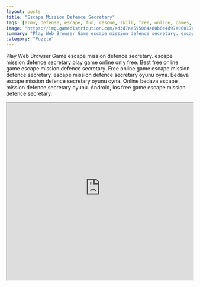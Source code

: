 ```yaml
---
layout: posts
title: "Escape Mission Defence Secretary"
tags: [army, defense, escape, fun, rescue, skill, free, online, games, oyna, game, free, games, play, play, games]
image: "https://img.gamedistribution.com/ad3d7ae595064a80b6e4d97a06017e90.jpg"
summary: "Play Web Browser Game escape mission defence secretary. escape mission defence secretary play game online only free. Best free online game escape mission defence secretary. Free online game escape mission defence secretary. escape mission defence secretary oyunu oyna. Bedava escape mission defence secretary oyunu oyna. Online bedava escape mission defence secretary oyunu. Android, ios free game escape mission defence secretary."
category: "Puzzle"
---
```


Play Web Browser Game escape mission defence secretary. escape mission defence secretary play game online only free. Best free online game escape mission defence secretary. Free online game escape mission defence secretary. escape mission defence secretary oyunu oyna. Bedava escape mission defence secretary oyunu oyna. Online bedava escape mission defence secretary oyunu. Android, ios free game escape mission defence secretary.

<iframe width="100%" height="480px;" src="https://flash.gamedistribution.com?game=ad3d7ae595064a80b6e4d97a06017e90"></iframe>